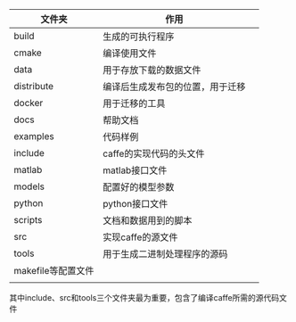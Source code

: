 





| 文件夹             | 作用                             |      |
| ------------------ | -------------------------------- | ---- |
| build              | 生成的可执行程序                 |      |
| cmake              | 编译使用文件                     |      |
| data               | 用于存放下载的数据文件           |      |
| distribute         | 编译后生成发布包的位置，用于迁移 |      |
| docker             | 用于迁移的工具                   |      |
| docs               | 帮助文档                         |      |
| examples           | 代码样例                         |      |
| include            | caffe的实现代码的头文件          |      |
| matlab             | matlab接口文件                   |      |
| models             | 配置好的模型参数                 |      |
| python             | python接口文件                   |      |
| scripts            | 文档和数据用到的脚本             |      |
| src                | 实现caffe的源文件                |      |
| tools              | 用于生成二进制处理程序的源码     |      |
| makefile等配置文件 |                                  |      |
|                    |                                  |      |

其中include、src和tools三个文件夹最为重要，包含了编译caffe所需的源代码文件

